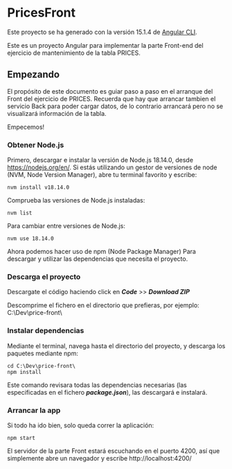 # PricesFront

Este proyecto se ha generado con la versión 15.1.4 de [Angular CLI](https://github.com/angular/angular-cli).

Este es un proyecto Angular para implementar la parte Front-end del ejercicio de mantenimiento de la tabla PRICES.

## Empezando
El propósito de este documento es guiar paso a paso en el arranque del Front del ejercicio de PRICES. Recuerda que hay que arrancar tambien el servicio Back para poder cargar datos, de lo contrario arrancará pero no se visualizará información de la tabla.

Empecemos!

### Obtener Node.js
Primero, descargar e instalar la versión de Node.js 18.14.0, desde https://nodejs.org/en/.
Si estás utilizando un gestor de versiones de node (NVM, Node Version Manager), abre tu terminal favorito y escribe:
```shell
nvm install v18.14.0
```
Comprueba las versiones de Node.js instaladas:
```shell
nvm list
```
Para cambiar entre versiones de Node.js:
```shell
nvm use 18.14.0
```
Ahora podemos hacer uso de npm (Node Package Manager) Para descargar y utilizar las dependencias que necesita el proyecto.

### Descarga el proyecto
Descargate el código haciendo click en ***Code*** >> ***Download ZIP***

Descomprime el fichero en el directorio que prefieras, por ejemplo: C:\Dev\price-front\

### Instalar dependencias
Mediante el terminal, navega hasta el directorio del proyecto, y descarga los paquetes mediante npm:
```shell
cd C:\Dev\price-front\
npm install
```
Este comando revisara todas las dependencias necesarias (las especificadas en el fichero ***package.json***), las descargará e instalará.

### Arrancar la app

Si todo ha ido bien, solo queda correr la aplicación:
```shell
npm start
```
El servidor de la parte Front estará escuchando en el puerto 4200, así que simplemente abre un navegador y escribe http://localhost:4200/

